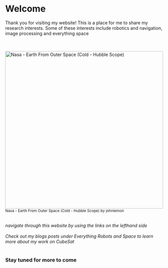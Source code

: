 


# Welcome
 
<p> Thank you for visiting my website! This is a place for me to share my research interests.
 Some of these interests include robotics and navigation, image processing and everything space  </p>
<br><br>
<img src="https://live.staticflickr.com/80/263411081_f2e97d0cf6.jpg" alt="Nasa - Earth From Outer Space (Cold - Hubble Scope)" style ="display: block;" width="500" height="500" />
<sup>Nasa - Earth From Outer Space (Cold - Hubble Scope) by johnlemon</sup>  
<br><br>

*navigate through this website by using the links on the lefthand side* <br><br>
*Check out my blogs posts under Everything Robots and Space to learn more about my work on CubeSat*
<br><br>

### Stay tuned for more to come

